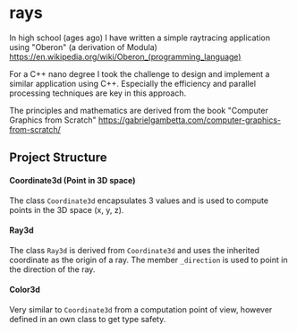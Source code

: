 # rays
In high school (ages ago) I have written a simple raytracing application using "Oberon" (a derivation of Modula) https://en.wikipedia.org/wiki/Oberon_(programming_language)

For a C++ nano degree I took the challenge to design and implement a similar application using C++. Especially the efficiency and parallel processing techniques are key in this approach.

The principles and mathematics are derived from the book "Computer Graphics from Scratch" https://gabrielgambetta.com/computer-graphics-from-scratch/

## Project Structure

#### Coordinate3d (Point in 3D space)
The class `Coordinate3d` encapsulates 3 values and is used to compute points in the 3D space (x, y, z).

#### Ray3d
The class `Ray3d` is derived from `Coordinate3d` and uses the inherited coordinate as the origin of a ray. The member `_direction` is used to point in the direction of the ray.

#### Color3d
Very similar to `Coordinate3d` from a computation point of view, however defined in an own class to get type safety.

